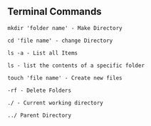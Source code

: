 **Terminal Commands**
---
    mkdir 'folder name' - Make Directory

    cd 'file name' - change Directory

    ls -a - List all Items

    ls - list the contents of a specific folder

    touch 'file name' - Create new files

    -rf - Delete Folders

    ./ - Current working directory
    
    ../ Parent Directory


<script src="https://cdn.jsdelivr.net/npm/bootstrap@5.0.2/dist/js/bootstrap.bundle.min.js" integrity="sha384-MrcW6ZMFYlzcLA8Nl+NtUVF0sA7MsXsP1UyJoMp4YLEuNSfAP+JcXn/tWtIaxVXM" crossorigin="anonymous"></script>
